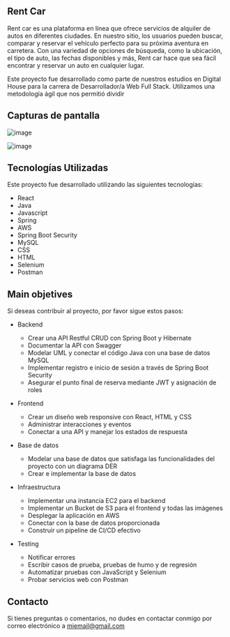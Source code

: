 ## Rent Car

Rent car es una plataforma en línea que ofrece servicios de alquiler de autos en diferentes ciudades. En nuestro sitio, los usuarios pueden buscar, comparar y reservar el vehículo perfecto para su próxima aventura en carretera. Con una variedad de opciones de búsqueda, como la ubicación, el tipo de auto, las fechas disponibles y más, Rent car hace que sea fácil encontrar y reservar un auto en cualquier lugar.

Este proyecto fue desarrollado como parte de nuestros estudios en Digital House para la carrera de Desarrollador/a Web Full Stack. Utilizamos una metodología ágil que nos permitió dividir


## Capturas de pantalla

![image](https://user-images.githubusercontent.com/79176713/229994004-6852bfaa-8d4a-4419-96e6-0d9c6813bc41.png)

![image](https://user-images.githubusercontent.com/79176713/229994179-27638963-9d45-482c-9b82-4a05a8196c46.png)

## Tecnologías Utilizadas

Este proyecto fue desarrollado utilizando las siguientes tecnologías:

- React
- Java
- Javascript
- Spring
- AWS
- Spring Boot Security
- MySQL
- CSS
- HTML
- Selenium
- Postman


## Main objetives

Si deseas contribuir al proyecto, por favor sigue estos pasos:

- Backend
  - Crear una API Restful CRUD con Spring Boot y Hibernate
  - Documentar la API con Swagger
  - Modelar UML y conectar el código Java con una base de datos MySQL
  - Implementar registro e inicio de sesión a través de Spring Boot Security
  - Asegurar el punto final de reserva mediante JWT y asignación de roles

- Frontend
  - Crear un diseño web responsive con React, HTML y CSS
  - Administrar interacciones y eventos
  - Conectar a una API y manejar los estados de respuesta

- Base de datos
  - Modelar una base de datos que satisfaga las funcionalidades del proyecto con un diagrama DER
  - Crear e implementar la base de datos

- Infraestructura
  - Implementar una instancia EC2 para el backend
  - Implementar un Bucket de S3 para el frontend y todas las imágenes
  - Desplegar la aplicación en AWS
  - Conectar con la base de datos proporcionada
  - Construir un pipeline de CI/CD efectivo

- Testing
  - Notificar errores
  - Escribir casos de prueba, pruebas de humo y de regresión
  - Automatizar pruebas con JavaScript y Selenium
  - Probar servicios web con Postman


## Contacto

Si tienes preguntas o comentarios, no dudes en contactar conmigo por correo electrónico a [miemail@gmail.com](cristiandosespigas@gmail.com)
